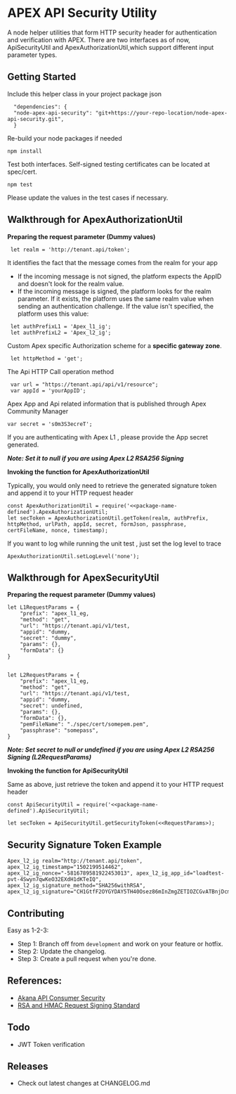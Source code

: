 # APEX API Security Utility

A node helper utilities that form HTTP security header for authentication and verification with APEX. There are two interfaces as of now, ApiSecurityUtil and ApexAuthorizationUtil,which support different input parameter types.

## Getting Started
Include this helper class in your project package json

```
  "dependencies": {
  "node-apex-api-security": "git+https://your-repo-location/node-apex-api-security.git",
  }
```

Re-build your node packages if needed

```
npm install
```

Test both interfaces.  Self-signed testing certificates can be located at spec/cert. 

```
npm test
```

Please update the values in the test cases if necessary.

## Walkthrough for ApexAuthorizationUtil

**Preparing the request parameter (Dummy values)**

```
 let realm = 'http://tenant.api/token';
```

It identifies the fact that the message comes from the realm for your app

+ If the incoming message is not signed, the platform expects the AppID and doesn't look for the realm value.
+ If the incoming message is signed, the platform looks for the realm parameter. If it exists, the platform uses the same realm value when sending an authentication challenge. If the value isn't specified, the platform uses this value:

```
 let authPrefixL1 = 'Apex_l1_ig';
 let authPrefixL2 = 'Apex_l2_ig';
```

 Custom Apex specific Authorization scheme for a **specific gateway zone**. 
 
```
 let httpMethod = 'get';
```

 The Api HTTP Call operation method
 
```
 var url = "https://tenant.api/api/v1/resource";
 var appId = 'yourAppID';
```

Apex App and Api related information that is published through Apex Community Manager

```
var secret = 's0m3S3ecreT';
```
If you are authenticating with Apex L1 , please provide the App secret generated. 

***Note: Set it to null if you are using Apex L2 RSA256 Signing***

**Invoking the function for ApexAuthorizationUtil**

Typically, you would only need to retrieve the generated signature token and append it to your HTTP request header

```
const ApexAuthorizationUtil = require('<<package-name-defined').ApexAuthorizationUtil;
let secToken = ApexAuthorizationUtil.getToken(realm, authPrefix, httpMethod, urlPath, appId, secret, formJson, passphrase, certFileName, nonce, timestamp);

```

If you want to log while running the unit test , just set the log level to trace

```
ApexAuthorizationUtil.setLogLevel('none');
```

## Walkthrough for ApexSecurityUtil

**Preparing the request parameter (Dummy values)**

```
let L1RequestParams = {
    "prefix": "apex_l1_eg,
    "method": "get",
    "url": "https://tenant.api/v1/test,
    "appid": "dummy,
    "secret": "dummy",
    "params": {},
    "formData": {}
}
```

```

let L2RequestParams = {
    "prefix": "apex_l1_eg,
    "method": "get",
    "url": "https://tenant.api/v1/test,
    "appid": "dummy,
    "secret": undefined,
    "params": {},
    "formData": {},
    "pemFileName": "./spec/cert/somepem.pem",
    "passphrase": "somepass",
}
```

***Note: Set secret to null or undefined if you are using Apex L2 RSA256 Signing (L2RequestParams)***

**Invoking the function for ApiSecurityUtil**

Same as above, just retrieve the token and append it to your HTTP request header

```
const ApiSecurityUtil = require('<<package-name-defined').ApiSecurityUtil;

let secToken = ApiSecurityUtil.getSecurityToken(<<RequestParams>);

```

## Security Signature Token Example
```
Apex_l2_ig realm="http://tenant.api/token", apex_l2_ig_timestamp="1502199514462", apex_l2_ig_nonce="-5816789581922453013", apex_l2_ig_app_id="loadtest-pvt-4Swyn7qwKeO32EXdH1dKTeIQ", 
apex_l2_ig_signature_method="SHA256withRSA", 
apex_l2_ig_signature="CH1GtfF2OYGYDAY5TH40Osez86mInZmgZETIOZCGvATBnjDcmCi6blkOlfUpGvzoccr9CA0wO8jL6VNh6cqPnVjO4bpVnSLQ8iiPOz4JK7kxJ4Cb19sX4pO6sx4srDmNqfnGOp5FeFx/rCr16ecvd3+HJF5sJEeOrDytr+HlOBf9pARVx5GroVSKxsKkXzto5XpJ2MN0Mu8eZA5BNJwune/TnnEy0oqjJWNSE+puGH4jMsp4hgLsJOwxJPS8Zg9dtPzoV60Gigxd7Yif2NqiFGI3oi0D3+sVv3QxURLPwCSE9ARyeenYhipG+6gncCR+tWEfaQBGyH9gnG6RtwZh3A=="
```

## Contributing

Easy as 1-2-3:

  + Step 1: Branch off from ```development``` and work on your feature or hotfix.
  + Step 2: Update the changelog.
  + Step 3: Create a pull request when you're done.

## References:
+ [Akana API Consumer Security](http://docs.akana.com/ag/cm_policies/using_api_consumer_app_sec_policy.htm)
+ [RSA and HMAC Request Signing Standard](http://tools.ietf.org/html/draft-cavage-http-signatures-05)

## Todo
+ JWT Token verification   

## Releases
+ Check out latest changes at CHANGELOG.md



